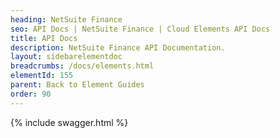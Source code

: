 ```yaml
---
heading: NetSuite Finance
seo: API Docs | NetSuite Finance | Cloud Elements API Docs
title: API Docs
description: NetSuite Finance API Documentation.
layout: sidebarelementdoc
breadcrumbs: /docs/elements.html
elementId: 155
parent: Back to Element Guides
order: 90
---
```


{% include swagger.html %}
